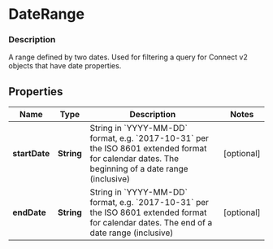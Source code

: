 
# DateRange

### Description

A range defined by two dates. Used for filtering a query for Connect v2  objects that have date properties.

## Properties
Name | Type | Description | Notes
------------ | ------------- | ------------- | -------------
**startDate** | **String** | String in &#x60;YYYY-MM-DD&#x60; format, e.g. &#x60;2017-10-31&#x60; per the ISO 8601 extended format for calendar dates. The beginning of a date range (inclusive) |  [optional]
**endDate** | **String** | String in &#x60;YYYY-MM-DD&#x60; format, e.g. &#x60;2017-10-31&#x60; per the ISO 8601 extended format for calendar dates. The end of a date range (inclusive) |  [optional]



